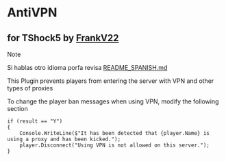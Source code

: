 # AntiVPN
## for TShock5 by [FrankV22](https://github.com/itsFrankV22)

> [!NOTE]
> Si hablas otro idioma porfa revisa [README_SPANISH.md]()

This Plugin prevents players from entering the server with VPN and other types of proxies

To change the player ban messages when using VPN, modify the following section

```var result = await message.Result.Task;
if (result == "Y")
{
    Console.WriteLine($"It has been detected that {player.Name} is using a proxy and has been kicked.");
    player.Disconnect("Using VPN is not allowed on this server.");
}

